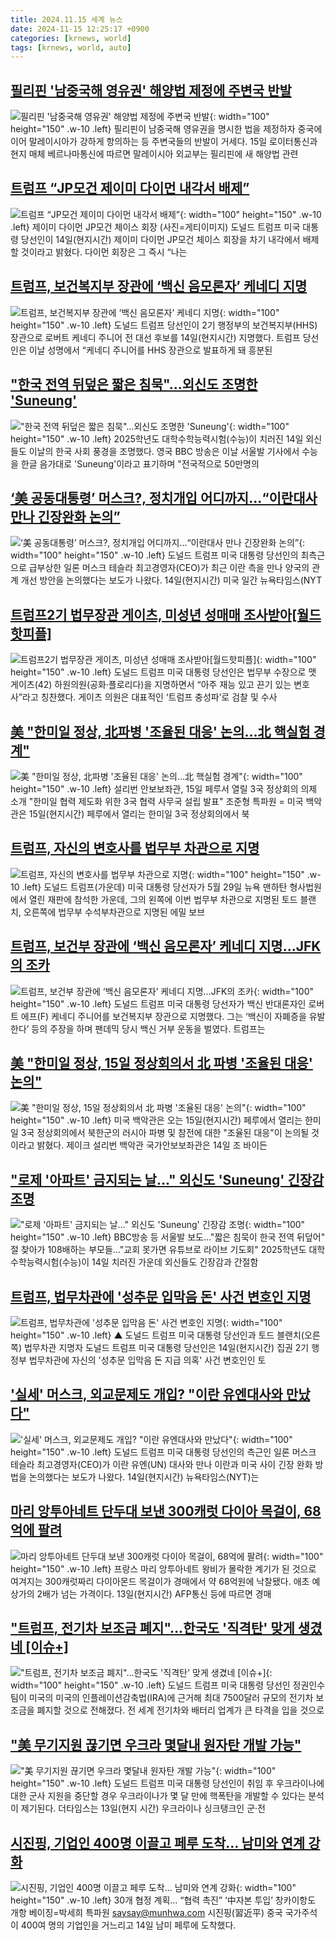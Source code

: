 ```yaml
---
title: 2024.11.15 세계 뉴스
date: 2024-11-15 12:25:17 +0900
categories: [krnews, world]
tags: [krnews, world, auto]
---
```

## [필리핀 '남중국해 영유권' 해양법 제정에 주변국 반발](https://n.news.naver.com/mnews/article/011/0004415593)

![필리핀 '남중국해 영유권' 해양법 제정에 주변국 반발](https://mimgnews.pstatic.net/image/origin/011/2024/11/15/4415593.jpg?type=nf220_150){: width="100" height="150" .w-10 .left}
필리핀이 남중국해 영유권을 명시한 법을 제정하자 중국에 이어 말레이시아가 강하게 항의하는 등 주변국들의 반발이 거세다. 15일 로이터통신과 현지 매체 베르나마통신에 따르면 말레이시아 외교부는 필리핀에 새 해양법 관련

## [트럼프 “JP모건 제이미 다이먼 내각서 배제”](https://n.news.naver.com/mnews/article/018/0005886079)

![트럼프 “JP모건 제이미 다이먼 내각서 배제”](https://mimgnews.pstatic.net/image/origin/018/2024/11/15/5886079.jpg?type=nf220_150){: width="100" height="150" .w-10 .left}
제이미 다이먼 JP모건 체이스 회장 (사진=게티이미지) 도널드 트럼프 미국 대통령 당선인이 14일(현지시간) 제이미 다이먼 JP모건 체이스 회장을 차기 내각에서 배제할 것이라고 밝혔다. 다이먼 회장은 그 즉시 “나는

## [트럼프, 보건복지부 장관에 ‘백신 음모론자’ 케네디 지명](https://n.news.naver.com/mnews/article/022/0003986022)

![트럼프, 보건복지부 장관에 ‘백신 음모론자’ 케네디 지명](https://mimgnews.pstatic.net/image/origin/022/2024/11/15/3986022.jpg?type=nf220_150){: width="100" height="150" .w-10 .left}
도널드 트럼프 당선인이 2기 행정부의 보건복지부(HHS) 장관으로 로버트 케네디 주니어 전 대선 후보를 14일(현지시간) 지명했다. 트럼프 당선인은 이날 성명에서 “케네디 주니어를 HHS 장관으로 발표하게 돼 흥분된

## ["한국 전역 뒤덮은 짧은 침묵"…외신도 조명한 'Suneung'](https://n.news.naver.com/mnews/article/025/0003400725)

!["한국 전역 뒤덮은 짧은 침묵"…외신도 조명한 'Suneung'](https://mimgnews.pstatic.net/image/origin/025/2024/11/15/3400725.jpg?type=nf220_150){: width="100" height="150" .w-10 .left}
2025학년도 대학수학능력시험(수능)이 치러진 14일 외신들도 이날의 한국 사회 풍경을 조명했다. 영국 BBC 방송은 이날 서울발 기사에서 수능을 한글 음가대로 'Suneung'이라고 표기하며 "전국적으로 50만명의

## [‘美 공동대통령’ 머스크?, 정치개입 어디까지…“이란대사 만나 긴장완화 논의”](https://n.news.naver.com/mnews/article/009/0005397031)

![‘美 공동대통령’ 머스크?, 정치개입 어디까지…“이란대사 만나 긴장완화 논의”](https://mimgnews.pstatic.net/image/origin/009/2024/11/15/5397031.jpg?type=nf220_150){: width="100" height="150" .w-10 .left}
도널드 트럼프 미국 대통령 당선인의 최측근으로 급부상한 일론 머스크 테슬라 최고경영자(CEO)가 최근 이란 측을 만나 양국의 관계 개선 방안을 논의했다는 보도가 나왔다. 14일(현지시간) 미국 일간 뉴욕타임스(NYT

## [트럼프2기 법무장관 게이츠, 미성년 성매매 조사받아[월드핫피플]](https://n.news.naver.com/mnews/article/081/0003495545)

![트럼프2기 법무장관 게이츠, 미성년 성매매 조사받아[월드핫피플]](https://mimgnews.pstatic.net/image/origin/081/2024/11/15/3495545.jpg?type=nf220_150){: width="100" height="150" .w-10 .left}
도널드 트럼프 미국 대통령 당선인은 법무부 수장으로 맷 게이츠(42) 하원의원(공화·플로리다)을 지명하면서 “아주 재능 있고 끈기 있는 변호사”라고 칭찬했다. 게이츠 의원은 대표적인 ‘트럼프 충성파’로 검찰 및 수사

## [美 "한미일 정상, 北파병 '조율된 대응' 논의…北 핵실험 경계"](https://n.news.naver.com/mnews/article/001/0015047830)

![美 "한미일 정상, 北파병 '조율된 대응' 논의…北 핵실험 경계"](https://mimgnews.pstatic.net/image/origin/001/2024/11/15/15047830.jpg?type=nf220_150){: width="100" height="150" .w-10 .left}
설리번 안보보좌관, 15일 페루서 열릴 3국 정상회의 의제 소개 "한미일 협력 제도화 위한 3국 협력 사무국 설립 발표" 조준형 특파원 = 미국 백악관은 15일(현지시간) 페루에서 열리는 한미일 3국 정상회의에서 북

## [트럼프, 자신의 변호사를 법무부 차관으로 지명](https://n.news.naver.com/mnews/article/018/0005886124)

![트럼프, 자신의 변호사를 법무부 차관으로 지명](https://mimgnews.pstatic.net/image/origin/018/2024/11/15/5886124.jpg?type=nf220_150){: width="100" height="150" .w-10 .left}
도널드 트럼프(가운데) 미국 대통령 당선자가 5월 29일 뉴욕 맨하탄 형사법원에서 열린 재판에 참석한 가운데, 그의 왼쪽에 이번 법무부 차관으로 지명된 토드 블랜치, 오른쪽에 법무부 수석부차관으로 지명된 에밀 보브

## [트럼프, 보건부 장관에 ‘백신 음모론자’ 케네디 지명…JFK의 조카](https://n.news.naver.com/mnews/article/028/0002716380)

![트럼프, 보건부 장관에 ‘백신 음모론자’ 케네디 지명…JFK의 조카](https://mimgnews.pstatic.net/image/origin/028/2024/11/15/2716380.jpg?type=nf220_150){: width="100" height="150" .w-10 .left}
도널드 트럼프 미국 대통령 당선자가 백신 반대론자인 로버트 에프(F) 케네디 주니어를 보건복지부 장관으로 지명했다. 그는 ‘백신이 자폐증을 유발한다’ 등의 주장을 하며 팬데믹 당시 백신 거부 운동을 벌였다. 트럼프는

## [美 "한미일 정상, 15일 정상회의서 北 파병 '조율된 대응' 논의"](https://n.news.naver.com/mnews/article/025/0003400781)

![美 "한미일 정상, 15일 정상회의서 北 파병 '조율된 대응' 논의"](https://mimgnews.pstatic.net/image/origin/025/2024/11/15/3400781.jpg?type=nf220_150){: width="100" height="150" .w-10 .left}
미국 백악관은 오는 15일(현지시간) 페루에서 열리는 한미일 3국 정상회의에서 북한군의 러시아 파병 및 참전에 대한 "조율된 대응"이 논의될 것이라고 밝혔다. 제이크 설리번 백악관 국가안보보좌관은 14일 조 바이든

## ["로제 '아파트' 금지되는 날…" 외신도 'Suneung' 긴장감 조명](https://n.news.naver.com/mnews/article/001/0015047337)

!["로제 '아파트' 금지되는 날…" 외신도 'Suneung' 긴장감 조명](https://mimgnews.pstatic.net/image/origin/001/2024/11/14/15047337.jpg?type=nf220_150){: width="100" height="150" .w-10 .left}
BBC방송 등 서울발 보도…"짧은 침묵이 한국 전역 뒤덮어" 절 찾아가 108배하는 부모들…"교회 못가면 유튜브로 라이브 기도회" 2025학년도 대학수학능력시험(수능)이 14일 치러진 가운데 외신들도 긴장감과 간절함

## [트럼프, 법무차관에 '성추문 입막음 돈' 사건 변호인 지명](https://n.news.naver.com/mnews/article/055/0001206488)

![트럼프, 법무차관에 '성추문 입막음 돈' 사건 변호인 지명](https://mimgnews.pstatic.net/image/origin/055/2024/11/15/1206488.jpg?type=nf220_150){: width="100" height="150" .w-10 .left}
▲ 도널드 트럼프 미국 대통령 당선인과 토드 블랜치(오른쪽) 법무차관 지명자 도널드 트럼프 미국 대통령 당선인은 14일(현지시간) 집권 2기 행정부 법무차관에 자신의 '성추문 입막음 돈 지급 의혹' 사건 변호인인 토

## ['실세' 머스크, 외교문제도 개입? "이란 유엔대사와 만났다"](https://n.news.naver.com/mnews/article/008/0005114975)

!['실세' 머스크, 외교문제도 개입? "이란 유엔대사와 만났다"](https://mimgnews.pstatic.net/image/origin/008/2024/11/15/5114975.jpg?type=nf220_150){: width="100" height="150" .w-10 .left}
도널드 트럼프 미국 대통령 당선인의 측근인 일론 머스크 테슬라 최고경영자(CEO)가 이란 유엔(UN) 대사와 만나 이란과 미국 사이 긴장 완화 방법을 논의했다는 보도가 나왔다. 14일(현지시간) 뉴욕타임스(NYT)는

## [마리 앙투아네트 단두대 보낸 300캐럿 다이아 목걸이, 68억에 팔려](https://n.news.naver.com/mnews/article/277/0005500727)

![마리 앙투아네트 단두대 보낸 300캐럿 다이아 목걸이, 68억에 팔려](https://mimgnews.pstatic.net/image/origin/277/2024/11/14/5500727.jpg?type=nf220_150){: width="100" height="150" .w-10 .left}
프랑스 마리 앙투아네트 왕비가 몰락한 계기가 된 것으로 여겨지는 300캐럿짜리 다이아몬드 목걸이가 경매에서 약 68억원에 낙찰됐다. 애초 예상가의 2배가 넘는 가격이다. 13일(현지시간) AFP통신 등에 따르면 경매

## ["트럼프, 전기차 보조금 폐지"…한국도 '직격탄' 맞게 생겼네 [이슈+]](https://n.news.naver.com/mnews/article/015/0005057453)

!["트럼프, 전기차 보조금 폐지"…한국도 '직격탄' 맞게 생겼네 [이슈+]](https://mimgnews.pstatic.net/image/origin/015/2024/11/15/5057453.jpg?type=nf220_150){: width="100" height="150" .w-10 .left}
도널드 트럼프 미국 대통령 당선인 정권인수팀이 미국의 미국의 인플레이션감축법(IRA)에 근거해 최대 7500달러 규모의 전기차 보조금을 폐지할 것으로 전해졌다. 전 세계 전기차와 배터리 업계가 큰 타격을 입을 것으로

## ["美 무기지원 끊기면 우크라 몇달내 원자탄 개발 가능"](https://n.news.naver.com/mnews/article/011/0004415045)

!["美 무기지원 끊기면 우크라 몇달내 원자탄 개발 가능"](https://mimgnews.pstatic.net/image/origin/011/2024/11/14/4415045.jpg?type=nf220_150){: width="100" height="150" .w-10 .left}
도널드 트럼프 미국 대통령 당선인이 취임 후 우크라이나에 대한 군사 지원을 중단할 경우 우크라이나가 몇 달 만에 핵폭탄을 개발할 수 있다는 분석이 제기된다. 더타임스는 13일(현지 시간) 우크라이나 싱크탱크인 군·전

## [시진핑, 기업인 400명 이끌고 페루 도착… 남미와 연계 강화](https://n.news.naver.com/mnews/article/021/0002672026)

![시진핑, 기업인 400명 이끌고 페루 도착… 남미와 연계 강화](https://mimgnews.pstatic.net/image/origin/021/2024/11/15/2672026.jpg?type=nf220_150){: width="100" height="150" .w-10 .left}
30개 협정 계획… “협력 촉진” ‘中자본 투입’ 창카이항도 개항 베이징=박세희 특파원 saysay@munhwa.com 시진핑(習近平) 중국 국가주석이 400여 명의 기업인을 거느리고 14일 남미 페루에 도착했다.


